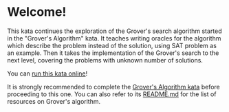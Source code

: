 # Welcome!

This kata continues the exploration of the Grover's search algorithm started in the "Grover's Algorithm" kata. It teaches writing oracles for the algorithm which describe the problem instead of the solution, using SAT problem as an example. Then it takes the implementation of the Grover's search to the next level, covering the problems with unknown number of solutions.

You can [run this kata online](https://mybinder.org/v2/gh/msr-quarc/qldi-workshop-2019/master?filepath=5.SATSolver%2FSolveSATWithGrover.ipynb)!

It is strongly recommended to complete the [Grover's Algorithm kata](./../4.GoverSearch/) before proceeding to this one. You can also refer to its [README.md](./../4.GroverSearch/README.md) for the list of resources on Grover's algorithm.

